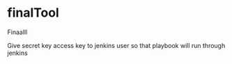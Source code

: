 # finalTool
Finaalll


Give secret key access key to jenkins user so that playbook will run through jenkins
